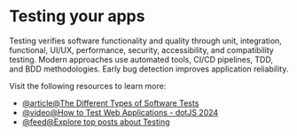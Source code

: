 # Testing your apps

Testing verifies software functionality and quality through unit, integration, functional, UI/UX, performance, security, accessibility, and compatibility testing. Modern approaches use automated tools, CI/CD pipelines, TDD, and BDD methodologies. Early bug detection improves application reliability.

Visit the following resources to learn more:

- [@article@The Different Types of Software Tests](https://www.atlassian.com/continuous-delivery/software-testing/types-of-software-testing)
- [@video@How to Test Web Applications - dotJS 2024](https://www.youtube.com/watch?v=l3qjQpYBR8c)
- [@feed@Explore top posts about Testing](https://app.daily.dev/tags/testing?ref=roadmapsh)